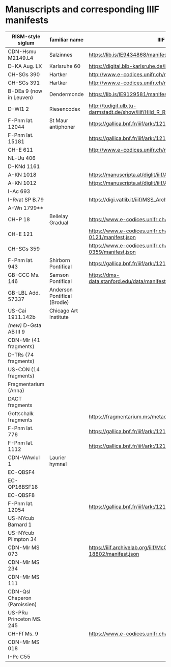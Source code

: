 # Manuscripts and corresponding IIIF manifests

| RISM-style siglum             | familiar name                | IIIF manifest                                                                           |
|-------------------------------|------------------------------|-----------------------------------------------------------------------------------------|
| CDN-Hsmu M2149.L4             | Salzinnes                    | https://lib.is/IE9434868/manifest                                                       |
| D-KA Aug. LX                  | Karlsruhe 60                 | https://digital.blb-karlsruhe.de/i3f/v20/1253122/manifest                               |
| CH-SGs 390                    | Hartker                      | http://www.e-codices.unifr.ch/metadata/iiif/csg-0390/manifest.json                      |
| CH-SGs 391                    | Hartker                      | http://www.e-codices.unifr.ch/metadata/iiif/csg-0391/manifest.json                      |
| B-DEa 9 (now in Leuven)       | Dendermonde                  | https://lib.is/IE9129581/manifest                                                       |
| D-WI1 2                       | Riesencodex                  | http://tudigit.ulb.tu-darmstadt.de/show/iiif/Hild_R_Riesencodex/manifest.json           |
| F-Pnm lat. 12044              | St Maur antiphoner           | https://gallica.bnf.fr/iiif/ark:/12148/btv1b6000531z/manifest.json                      |
| F-Pnm lat. 15181              |                              | https://gallica.bnf.fr/iiif/ark:/12148/btv1b8447768b/manifest.json                      |
| CH-E 611                      |                              | http://www.e-codices.unifr.ch/metadata/iiif/sbe-0611/manifest.json                      |
| NL-Uu 406                     |                              |                                                                                         |
| D-KNd 1161                    |                              |                                                                                         |
| A-KN 1018                     |                              | https://manuscripta.at/diglit/iiif/AT5000-1018/manifest.json                            |
| A-KN 1012                     |                              | https://manuscripta.at/diglit/iiif/AT5000-1012/manifest.json                            |
| I-Ac 693                      |                              |                                                                                         |
| I-Rvat SP B.79                |                              | https://digi.vatlib.it/iiif/MSS_Arch.Cap.S.Pietro.B.79/manifest.json                    |
| A-Wn 1799**                   |                              |                                                                                         |
| CH-P 18                       | Bellelay Gradual             | https://www.e-codices.unifr.ch/metadata/iiif/bcj-0018/manifest.json                     |
| CH-E 121                      |                              | https://www.e-codices.unifr.ch/metadata/iiif/sbe-0121/manifest.json                     |
| CH-SGs 359                    |                              | https://www.e-codices.unifr.ch/metadata/iiif/csg-0359/manifest.json                     |
| F-Pnm lat. 943                | Shirborn Pontifical          | https://gallica.bnf.fr/iiif/ark:/12148/btv1b6001165p/manifest.json                      |
| GB-CCC Ms. 146                | Samson Pontifical            | https://dms-data.stanford.edu/data/manifests/Parker/wy783rb3141/manifest.json           |
| GB-LBL Add. 57337             | Anderson Pontifical (Brodie) |                                                                                         |
| US-Cai 1911.142b              | Chicago Art Institute        |                                                                                         |
| *(new)* D-Gsta AB III 9       |                              |                                                                                         |
| CDN-Mlr (41 fragments)        |                              |                                                                                         |
| D-TRs (74 fragments)          |                              |                                                                                         |
| US-CON (14 fragments)         |                              |                                                                                         |
| Fragmentarium (Anna)          |                              |                                                                                         |
| DACT fragments                |                              |                                                                                         |
| Gottschalk fragments          |                              | https://fragmentarium.ms/metadata/iiif/F-75ud/manifest.json                             |
| F-Pnm lat. 776                |                              | https://gallica.bnf.fr/iiif/ark:/12148/btv1b84546727/manifest.json                      |
| F-Pnm lat. 1112               |                              | https://gallica.bnf.fr/iiif/ark:/12148/btv1b6000450z/manifest.json                      |
| CDN-WAwlul 1                  | Laurier hymnal               |                                                                                         |
| EC-QBSF4                      |                              |                                                                                         |
| EC-QP16BSF18                  |                              |                                                                                         |
| EC-QBSF8                      |                              |                                                                                         |
| F-Pnm lat. 12054              |                              | https://gallica.bnf.fr/iiif/ark:/12148/btv1b8422976g/manifest.json                      |
| US-NYcub Barnard 1            |                              |                                                                                         |
| US-NYcub Plimpton 34          |                              |                                                                                         |
| CDN-Mlr MS 073                |                              | https://iiif.archivelab.org/iiif/McGillLibrary-rbsc_ms-medieval-073-18802/manifest.json |
| CDN-Mlr MS 234                |                              |                                                                                         |
| CDN-Mlr MS 111                |                              |                                                                                         |
| CDN-Qsl Chaperon (Paroissien) |                              |                                                                                         |
| US-PRu Princeton MS. 245      |                              |                                                                                         |
| CH-Ff Ms. 9                   |                              | https://www.e-codices.unifr.ch/metadata/iiif/fcc-0009/manifest.json                     |
| CDN-Mlr MS 018                |                              |                                                                                         |
| I-Pc C55                      |                              |                                                                                         |
